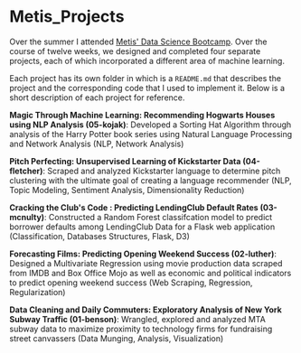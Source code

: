# Metis_Projects

Over the summer I attended [Metis' Data Science Bootcamp](http://www.thisismetis.com/data-science-bootcamps "Metis' Bootcamp Page").
Over the course of twelve weeks, we designed and completed four separate projects, each of which incorporated a different area of machine learning. 

Each project has its own folder in which is a `README.md` that describes the project and the corresponding code that I used to implement it.
Below is a short description of each project for reference.

**Magic Through Machine Learning: Recommending Hogwarts Houses using NLP Analysis (05-kojak)**: Developed a
Sorting Hat Algorithm through analysis of the Harry Potter book series using Natural Language
Processing and Network Analysis (NLP, Network Analysis)

**Pitch Perfecting: Unsupervised Learning of Kickstarter Data (04-fletcher)**: Scraped and analyzed Kickstarter language
to determine pitch clustering with the ultimate goal of creating a language recommender (NLP, Topic
Modeling, Sentiment Analysis, Dimensionality Reduction)

**Cracking the Club's Code : Predicting LendingClub Default Rates (03-mcnulty)**: Constructed a Random Forest
classifcation model to predict borrower defaults among LendingClub Data for a Flask web application
(Classification, Databases Structures, Flask, D3)

**Forecasting Films: Predicting Opening Weekend Success (02-luther)**: Designed a Multivariate Regression using
movie production data scraped from IMDB and Box Office Mojo as well as economic and political
indicators to predict opening weekend success (Web Scraping, Regression, Regularization)

**Data Cleaning and Daily Commuters: Exploratory Analysis of New York Subway Traffic (01-benson)**: Wrangled,
explored and analyzed MTA subway data to maximize proximity to technology firms for fundraising street
canvassers (Data Munging, Analysis, Visualization)

